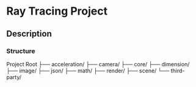 # Ray Tracing Project

Description
-

### Structure

Project Root
├── acceleration/
├── camera/
├── core/
├── dimension/
├── image/
├── json/
├── math/
├── render/
├── scene/
└── third-party/
